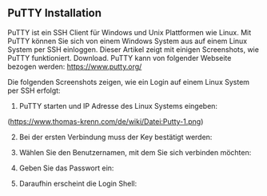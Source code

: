 ## PuTTY Installation

PuTTY ist ein SSH Client für Windows und Unix Plattformen wie Linux. Mit PuTTY können Sie sich von einem Windows System aus auf einem Linux System per SSH einloggen. Dieser Artikel zeigt mit einigen Screenshots, wie PuTTY funktioniert.
Download. PuTTY kann von folgender Webseite bezogen werden: https://www.putty.org/

Die folgenden Screenshots zeigen, wie ein Login auf einem Linux System per SSH erfolgt: 

1. PuTTY starten und IP Adresse des Linux Systems eingeben: 

(https://www.thomas-krenn.com/de/wiki/Datei:Putty-1.png)

2. Bei der ersten Verbindung muss der Key bestätigt werden: 

 
3. Wählen Sie den Benutzernamen, mit dem Sie sich verbinden möchten: 

4. Geben Sie das Passwort ein: 

5. Daraufhin erscheint die Login Shell: 

